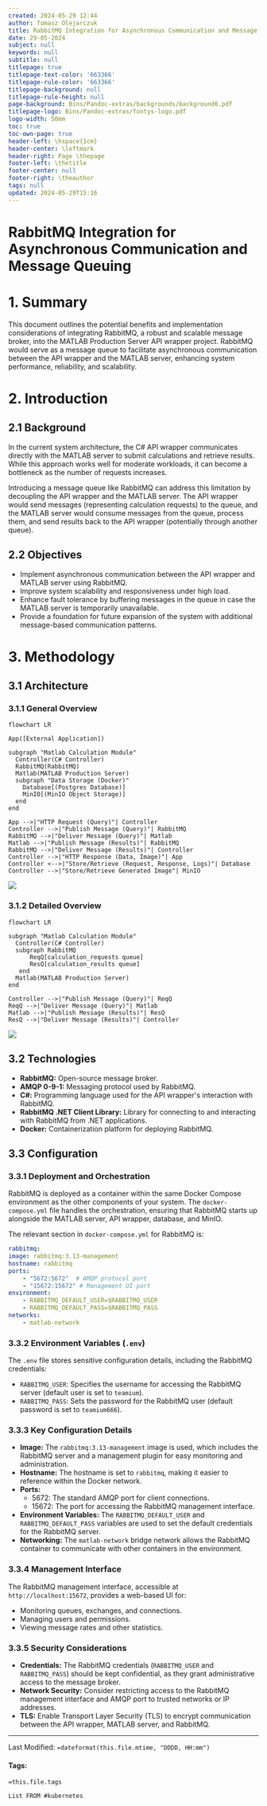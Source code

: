 ```yaml
---
created: 2024-05-29 12:44
author: Tomasz Olejarczuk
title: RabbitMQ Integration for Asynchronous Communication and Message Queuing
date: 29-05-2024
subject: null
keywords: null
subtitle: null
titlepage: true
titlepage-text-color: '663366'
titlepage-rule-color: '663366'
titlepage-background: null
titlepage-rule-height: null
page-background: Bins/Pandoc-extras/backgrounds/background6.pdf
titlepage-logo: Bins/Pandoc-extras/fontys-logo.pdf
logo-width: 50mm
toc: true
toc-own-page: true
header-left: \hspace{1cm}
header-center: \leftmark
header-right: Page \thepage
footer-left: \thetitle
footer-center: null
footer-right: \theauthor
tags: null
updated: 2024-05-29T15:16
---
```


# RabbitMQ Integration for Asynchronous Communication and Message Queuing

# 1. Summary

This document outlines the potential benefits and implementation considerations of integrating RabbitMQ, a robust and scalable message broker, into the MATLAB Production Server API wrapper project. RabbitMQ would serve as a message queue to facilitate asynchronous communication between the API wrapper and the MATLAB server, enhancing system performance, reliability, and scalability.

# 2. Introduction

## 2.1 Background

In the current system architecture, the C# API wrapper communicates directly with the MATLAB server to submit calculations and retrieve results. While this approach works well for moderate workloads, it can become a bottleneck as the number of requests increases.

Introducing a message queue like RabbitMQ can address this limitation by decoupling the API wrapper and the MATLAB server. The API wrapper would send messages (representing calculation requests) to the queue, and the MATLAB server would consume messages from the queue, process them, and send results back to the API wrapper (potentially through another queue).

## 2.2 Objectives

* Implement asynchronous communication between the API wrapper and MATLAB server using RabbitMQ.
* Improve system scalability and responsiveness under high load.
* Enhance fault tolerance by buffering messages in the queue in case the MATLAB server is temporarily unavailable.
* Provide a foundation for future expansion of the system with additional message-based communication patterns.

# 3. Methodology

## 3.1 Architecture

### 3.1.1 General Overview

````mermaid
flowchart LR

App([External Application])

subgraph "Matlab Calculation Module"
  Controller(C# Controller)
  RabbitMQ(RabbitMQ)
  Matlab(MATLAB Production Server)
  subgraph "Data Storage (Docker)"
    Database[(Postgres Database)]
    MinIO[(MinIO Object Storage)]
  end
end

App -->|"HTTP Request (Query)"| Controller
Controller -->|"Publish Message (Query)"| RabbitMQ
RabbitMQ -->|"Deliver Message (Query)"| Matlab
Matlab -->|"Publish Message (Results)"| RabbitMQ
RabbitMQ -->|"Deliver Message (Results)"| Controller
Controller -->|"HTTP Response (Data, Image)"| App
Controller <-->|"Store/Retrieve (Request, Response, Logs)"| Database
Controller -->|"Store/Retrieve Generated Image"| MinIO
````

![](Bins/Images/APIgeneralViewRabbit.png)

### 3.1.2 Detailed Overview

````mermaid
flowchart LR

subgraph "Matlab Calculation Module"
  Controller(C# Controller)
  subgraph RabbitMQ
      ReqQ[calculation_requests queue]
      ResQ[calculation_results queue]
   end
  Matlab(MATLAB Production Server)
end
  
Controller -->|"Publish Message (Query)"| ReqQ
ReqQ -->|"Deliver Message (Query)"| Matlab
Matlab -->|"Publish Message (Results)"| ResQ
ResQ -->|"Deliver Message (Results)"| Controller
````

![](Bins/Images/rabbit.png)

## 3.2 Technologies

* **RabbitMQ:** Open-source message broker.
* **AMQP 0-9-1:** Messaging protocol used by RabbitMQ.
* **C#:** Programming language used for the API wrapper's interaction with RabbitMQ.
* **RabbitMQ .NET Client Library:** Library for connecting to and interacting with RabbitMQ from .NET applications.
* **Docker:** Containerization platform for deploying RabbitMQ.

## 3.3 Configuration

### 3.3.1 Deployment and Orchestration

RabbitMQ is deployed as a container within the same Docker Compose environment as the other components of your system. The `docker-compose.yml` file handles the orchestration, ensuring that RabbitMQ starts up alongside the MATLAB server, API wrapper, database, and MinIO.

The relevant section in `docker-compose.yml` for RabbitMQ is:

````yaml
rabbitmq:
image: rabbitmq:3.13-management
hostname: rabbitmq
ports:
    - "5672:5672"  # AMQP protocol port
    - "15672:15672" # Management UI port
environment:
    - RABBITMQ_DEFAULT_USER=$RABBITMQ_USER
    - RABBITMQ_DEFAULT_PASS=$RABBITMQ_PASS
networks:
    - matlab-network
````

### 3.3.2 Environment Variables (`.env`)

The `.env` file stores sensitive configuration details, including the RabbitMQ credentials:

* `RABBITMQ_USER`: Specifies the username for accessing the RabbitMQ server (default user is set to `teamium`).
* `RABBITMQ_PASS`: Sets the password for the RabbitMQ user (default password is set to `teamium666`).

### 3.3.3 Key Configuration Details

* **Image:** The `rabbitmq:3.13-management` image is used, which includes the RabbitMQ server and a management plugin for easy monitoring and administration.
* **Hostname:** The hostname is set to `rabbitmq`, making it easier to reference within the Docker network.
* **Ports:**
  * 5672: The standard AMQP port for client connections.
  * 15672: The port for accessing the RabbitMQ management interface.
* **Environment Variables:** The `RABBITMQ_DEFAULT_USER` and `RABBITMQ_DEFAULT_PASS` variables are used to set the default credentials for the RabbitMQ server.
* **Networking:** The `matlab-network` bridge network allows the RabbitMQ container to communicate with other containers in the environment.

### 3.3.4 Management Interface

The RabbitMQ management interface, accessible at `http://localhost:15672`, provides a web-based UI for:

* Monitoring queues, exchanges, and connections.
* Managing users and permissions.
* Viewing message rates and other statistics.

### 3.3.5 Security Considerations

* **Credentials:** The RabbitMQ credentials (`RABBITMQ_USER` and `RABBITMQ_PASS`) should be kept confidential, as they grant administrative access to the message broker.
* **Network Security:** Consider restricting access to the RabbitMQ management interface and AMQP port to trusted networks or IP addresses.
* **TLS:** Enable Transport Layer Security (TLS) to encrypt communication between the API wrapper, MATLAB server, and RabbitMQ.

---

Last Modified: `=dateformat(this.file.mtime, "DDDD, HH:mm")`

#### Tags:

`=this.file.tags`

````dataview
List FROM #kubernetes
````
